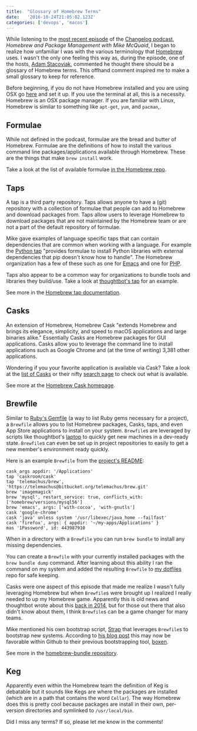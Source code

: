 ```yaml
---
title:  "Glossary of Homebrew Terms"
date:   '2016-10-24T21:05:02.123Z'
categories: ['devops', 'macos']
---
```


While listening to the [most recent episode](https://changelog.com/podcast/223) of the [Changelog podcast](https://changelog.com/podcast), _Homebrew and Package Management with Mike McQuaid_, I began to realize how unfamiliar I was with the various terminology that [Homebrew](http://brew.sh) uses. I wasn't the only one feeling this way as, during the episode, one of the hosts, [Adam Stacoviak](https://twitter.com/adamstac), commented he thought there should be a glossary of Homebrew terms. This offhand comment inspired me to make a small glossary to keep for reference.

Before beginning, if you do not have Homebrew installed and you are using OSX go [here](http://brew.sh/) and set it up. If you use the terminal at all, this is a necessity. Homebrew is an OSX package manager. If you are familiar with Linux, Homebrew is similar to something like `apt-get`, `yum`, and `pacman`,.

## Formulae

While not defined in the podcast, formulae are the bread and butter of Homebrew. Formulae are the definitions of how to install the various command line packages/applications available through Homebrew. These are the things that make `brew install` work.

Take a look at the list of available formulae [in the Homebrew repo](https://github.com/Homebrew/homebrew-core/tree/master/Formula).

## Taps

A tap is a third party repository. Taps allows anyone to have a (git) repository with a collection of formulae that people can add to Homebrew and download packages from. Taps allow users to leverage Homebrew to download packages that are not maintained by the Homebrew team or are not a part of the default repository of formulae.

Mike gave examples of language specific taps that can contain dependencies that are common when working with a language. For example the [Python tap](https://github.com/Homebrew/Homebrew-python) "provides formulae to install Python libraries with external dependencies that pip doesn't know how to handle". The Homebrew organization has a few of these such as one for [Emacs](https://github.com/Homebrew/Homebrew-emacs) and one for [PHP](https://github.com/Homebrew/Homebrew-php).

Taps also appear to be a common way for organizations to bundle tools and libraries they build/use. Take a look at [thoughtbot's tap](https://github.com/thoughtbot/Homebrew-formulae) for an example.

See more in the [Homebrew tap documentation](https://github.com/Homebrew/brew/blob/master/docs/brew-tap.md).

## Casks

An extension of Homebrew, Homebrew Cask "extends Homebrew and brings its elegance, simplicity, and speed to macOS applications and large binaries alike." Essentially Casks are Homebrew packages for GUI applications. Casks allow you to leverage the command line to install applications such as Google Chrome and (at the time of writing) 3,381 other applications.

Wondering if you your favorite application is available via Cask? Take a look at the [list of Casks](https://github.com/caskroom/homebrew-cask/tree/master/Casks) or their nifty [search page](https://caskroom.github.io/search) to check out what is available.

See more at the [Homebrew Cask homepage](https://caskroom.github.io/).

## Brewfile

Similar to [Ruby's Gemfile](http://bundler.io/v1.5/gemfile.html) (a way to list Ruby gems necessary for a project), a `Brewfile` allows you to list Homebrew packages, Casks, taps, and even App Store applications to install on your system. `Brewfile`s are leveraged by scripts like thoughtbot's [laptop](https://github.com/thoughtbot/laptop) to quickly get new machines in a dev-ready state. `Brewfile`s can even be set up in project repositories to easily to get a new member's environment ready quickly.

Here is an example `Brewfile` from the [project's README](https://github.com/Homebrew/homebrew-bundle#usage):

```
cask_args appdir: '/Applications'
tap 'caskroom/cask'
tap 'telemachus/brew', 'https://telemachus@bitbucket.org/telemachus/brew.git'
brew 'imagemagick'
brew 'mysql', restart_service: true, conflicts_with: ['homebrew/versions/mysql56']
brew 'emacs', args: ['with-cocoa', 'with-gnutls']
cask 'google-chrome'
cask 'java' unless system '/usr/libexec/java_home --failfast'
cask 'firefox', args: { appdir: '~/my-apps/Applications' }
mas '1Password', id: 443987910
```

When in a directory with a `Brewfile` you can run `brew bundle` to install any missing dependencies.

You can create a `Brewfile` with your currently installed packages with the `brew bundle dump` command. After learning about this ability I ran the command on my system and added the resulting `Brewfile` to [my dotfiles](https://github.com/tmr08c/dotfiles/commit/1e9e37d7fd60343d33979bf6517197ed2a4b9260) repo for safe keeping.

Casks were one aspect of this episode that made me realize I wasn't fully leveraging Homebrew but when `Brewfile`s were brought up I realized I really needed to up my Homebrew game. Apparently this is old news and thoughtbot wrote about this [back in 2014](https://robots.thoughtbot.com/brewfile-a-gemfile-but-for-homebrew), but for those out there that also didn't know about them, I think `Brewfile`s can be a game changer for many teams.

Mike mentioned his own bootstrap script, [Strap](https://github.com/MikeMcQuaid/strap/) that leverages `Brewfile`s to bootstrap new systems. According to [his blog post](http://mikemcquaid.com/2016/06/15/replacing-boxen/) this may now be favorable within Github to their previous bootstrapping tool, [boxen](https://github.com/boxen/our-boxen).

See more in the [homebrew-bundle repository](https://github.com/Homebrew/homebrew-bundle).

## Keg

Apparently even within the Homebrew team the definition of Keg is debatable but it sounds like Kegs are where the packages are installed (which are in a path that contains the word `Cellar`). The way Homebrew does this is pretty cool because packages are install in their own, per-version directories and symlinked to `/usr/local/bin`.


Did I miss any terms? If so, please let me know in the comments!
